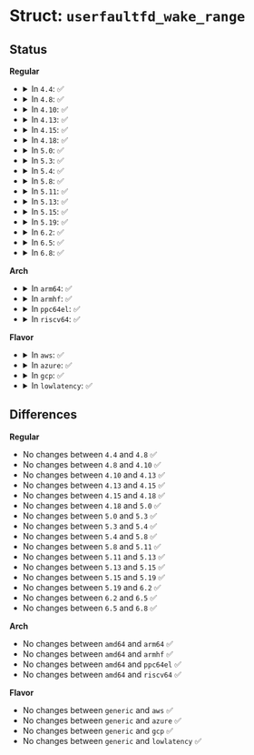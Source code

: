 # Struct: <code>userfaultfd_wake_range</code>

## Status
<b>Regular</b>
<ul>
<li>
<details>
<summary>In <code>4.4</code>: ✅</summary>

```c
struct userfaultfd_wake_range {
    long unsigned int start;
    long unsigned int len;
};
```
</details>
</li>
<li>
<details>
<summary>In <code>4.8</code>: ✅</summary>

```c
struct userfaultfd_wake_range {
    long unsigned int start;
    long unsigned int len;
};
```
</details>
</li>
<li>
<details>
<summary>In <code>4.10</code>: ✅</summary>

```c
struct userfaultfd_wake_range {
    long unsigned int start;
    long unsigned int len;
};
```
</details>
</li>
<li>
<details>
<summary>In <code>4.13</code>: ✅</summary>

```c
struct userfaultfd_wake_range {
    long unsigned int start;
    long unsigned int len;
};
```
</details>
</li>
<li>
<details>
<summary>In <code>4.15</code>: ✅</summary>

```c
struct userfaultfd_wake_range {
    long unsigned int start;
    long unsigned int len;
};
```
</details>
</li>
<li>
<details>
<summary>In <code>4.18</code>: ✅</summary>

```c
struct userfaultfd_wake_range {
    long unsigned int start;
    long unsigned int len;
};
```
</details>
</li>
<li>
<details>
<summary>In <code>5.0</code>: ✅</summary>

```c
struct userfaultfd_wake_range {
    long unsigned int start;
    long unsigned int len;
};
```
</details>
</li>
<li>
<details>
<summary>In <code>5.3</code>: ✅</summary>

```c
struct userfaultfd_wake_range {
    long unsigned int start;
    long unsigned int len;
};
```
</details>
</li>
<li>
<details>
<summary>In <code>5.4</code>: ✅</summary>

```c
struct userfaultfd_wake_range {
    long unsigned int start;
    long unsigned int len;
};
```
</details>
</li>
<li>
<details>
<summary>In <code>5.8</code>: ✅</summary>

```c
struct userfaultfd_wake_range {
    long unsigned int start;
    long unsigned int len;
};
```
</details>
</li>
<li>
<details>
<summary>In <code>5.11</code>: ✅</summary>

```c
struct userfaultfd_wake_range {
    long unsigned int start;
    long unsigned int len;
};
```
</details>
</li>
<li>
<details>
<summary>In <code>5.13</code>: ✅</summary>

```c
struct userfaultfd_wake_range {
    long unsigned int start;
    long unsigned int len;
};
```
</details>
</li>
<li>
<details>
<summary>In <code>5.15</code>: ✅</summary>

```c
struct userfaultfd_wake_range {
    long unsigned int start;
    long unsigned int len;
};
```
</details>
</li>
<li>
<details>
<summary>In <code>5.19</code>: ✅</summary>

```c
struct userfaultfd_wake_range {
    long unsigned int start;
    long unsigned int len;
};
```
</details>
</li>
<li>
<details>
<summary>In <code>6.2</code>: ✅</summary>

```c
struct userfaultfd_wake_range {
    long unsigned int start;
    long unsigned int len;
};
```
</details>
</li>
<li>
<details>
<summary>In <code>6.5</code>: ✅</summary>

```c
struct userfaultfd_wake_range {
    long unsigned int start;
    long unsigned int len;
};
```
</details>
</li>
<li>
<details>
<summary>In <code>6.8</code>: ✅</summary>

```c
struct userfaultfd_wake_range {
    long unsigned int start;
    long unsigned int len;
};
```
</details>
</li>
</ul>
<b>Arch</b>
<ul>
<li>
<details>
<summary>In <code>arm64</code>: ✅</summary>

```c
struct userfaultfd_wake_range {
    long unsigned int start;
    long unsigned int len;
};
```
</details>
</li>
<li>
<details>
<summary>In <code>armhf</code>: ✅</summary>

```c
struct userfaultfd_wake_range {
    long unsigned int start;
    long unsigned int len;
};
```
</details>
</li>
<li>
<details>
<summary>In <code>ppc64el</code>: ✅</summary>

```c
struct userfaultfd_wake_range {
    long unsigned int start;
    long unsigned int len;
};
```
</details>
</li>
<li>
<details>
<summary>In <code>riscv64</code>: ✅</summary>

```c
struct userfaultfd_wake_range {
    long unsigned int start;
    long unsigned int len;
};
```
</details>
</li>
</ul>
<b>Flavor</b>
<ul>
<li>
<details>
<summary>In <code>aws</code>: ✅</summary>

```c
struct userfaultfd_wake_range {
    long unsigned int start;
    long unsigned int len;
};
```
</details>
</li>
<li>
<details>
<summary>In <code>azure</code>: ✅</summary>

```c
struct userfaultfd_wake_range {
    long unsigned int start;
    long unsigned int len;
};
```
</details>
</li>
<li>
<details>
<summary>In <code>gcp</code>: ✅</summary>

```c
struct userfaultfd_wake_range {
    long unsigned int start;
    long unsigned int len;
};
```
</details>
</li>
<li>
<details>
<summary>In <code>lowlatency</code>: ✅</summary>

```c
struct userfaultfd_wake_range {
    long unsigned int start;
    long unsigned int len;
};
```
</details>
</li>
</ul>

## Differences
<b>Regular</b>
<ul>
<li>
No changes between <code>4.4</code> and <code>4.8</code> ✅
</li>
<li>
No changes between <code>4.8</code> and <code>4.10</code> ✅
</li>
<li>
No changes between <code>4.10</code> and <code>4.13</code> ✅
</li>
<li>
No changes between <code>4.13</code> and <code>4.15</code> ✅
</li>
<li>
No changes between <code>4.15</code> and <code>4.18</code> ✅
</li>
<li>
No changes between <code>4.18</code> and <code>5.0</code> ✅
</li>
<li>
No changes between <code>5.0</code> and <code>5.3</code> ✅
</li>
<li>
No changes between <code>5.3</code> and <code>5.4</code> ✅
</li>
<li>
No changes between <code>5.4</code> and <code>5.8</code> ✅
</li>
<li>
No changes between <code>5.8</code> and <code>5.11</code> ✅
</li>
<li>
No changes between <code>5.11</code> and <code>5.13</code> ✅
</li>
<li>
No changes between <code>5.13</code> and <code>5.15</code> ✅
</li>
<li>
No changes between <code>5.15</code> and <code>5.19</code> ✅
</li>
<li>
No changes between <code>5.19</code> and <code>6.2</code> ✅
</li>
<li>
No changes between <code>6.2</code> and <code>6.5</code> ✅
</li>
<li>
No changes between <code>6.5</code> and <code>6.8</code> ✅
</li>
</ul>
<b>Arch</b>
<ul>
<li>
No changes between <code>amd64</code> and <code>arm64</code> ✅
</li>
<li>
No changes between <code>amd64</code> and <code>armhf</code> ✅
</li>
<li>
No changes between <code>amd64</code> and <code>ppc64el</code> ✅
</li>
<li>
No changes between <code>amd64</code> and <code>riscv64</code> ✅
</li>
</ul>
<b>Flavor</b>
<ul>
<li>
No changes between <code>generic</code> and <code>aws</code> ✅
</li>
<li>
No changes between <code>generic</code> and <code>azure</code> ✅
</li>
<li>
No changes between <code>generic</code> and <code>gcp</code> ✅
</li>
<li>
No changes between <code>generic</code> and <code>lowlatency</code> ✅
</li>
</ul>
